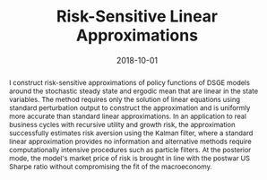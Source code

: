 ---
title: Risk-Sensitive Linear Approximations
authors:
- admin
date: '2018-10-01'
publishDate: '2018-10-01'
publication_types:
- article
publication: 'Mimeo'
doi: ''
abstract:  I  construct risk-sensitive approximations of policy functions of DSGE models around the stochastic steady state and ergodic mean that are linear in the state variables. The method requires only the solution of linear equations using standard perturbation output to construct the approximation and is uniformly more accurate than standard linear approximations. In an application to real business cycles with recursive utility and growth risk, the approximation successfully estimates risk aversion using the Kalman filter, where a standard linear approximation provides no information and alternative methods require computationally intensive procedures such as particle filters. At the posterior mode, the model's market price of risk is brought in line with the postwar US Sharpe ratio without compromising the fit of the macroeconomy.
tags:
- Bayesian estimation
- Solution methods
- Ergodic mean
- Stochastic steady state;
- Perturbation
- DSGE


links:
- name: SFB 649 Working Paper (earlier version))
  url: http://sfb649.wiwi.hu-berlin.de/papers/pdf/SFB649DP2014-034.pdf
url_pdf: https://www.dropbox.com/scl/fi/2yz5avrycmxjxad2z026r/risk-sensitive_linear_approx_2018.pdf?rlkey=yzlqguydfzkk58sak2fbkc0mu&dl=0
url_code: 'https://github.com/HugoBlox/hugo-blox-builder'
url_dataset: '#'
url_poster: '#'
url_project: ''
url_slides: ''
url_source: '#'
url_video: '#'

---